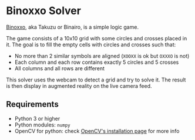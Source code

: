 # Binoxxo Solver

[Binoxxo](https://en.wikipedia.org/wiki/Takuzu), aka Takuzu or Binairo, is a simple logic game.

The game consists of a 10x10 grid with some circles and crosses placed in it. The goal is to fill the empty cells with circles and crosses such that:
- No more than 2 similar symbols are aligned (`XOOXX` is ok but `OXXXO` is not)
- Each column and each row contains exactly 5 circles and 5 crosses
- All columns and all rows are different

This solver uses the webcam to detect a grid and try to solve it. The result is then display in augmented reality on the live camera feed.

## Requirements
- Python 3 or higher
- Python modules: `numpy`
- OpenCV for python: check [OpenCV's installation page](https://docs.opencv.org/4.x/da/df6/tutorial_py_table_of_contents_setup.html) for more info